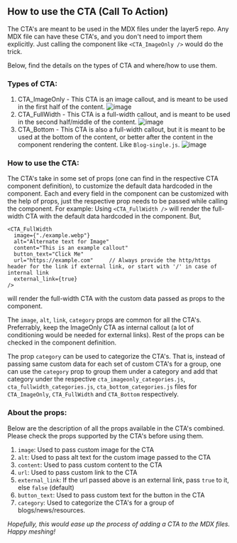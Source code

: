 ## How to use the CTA (Call To Action)

The CTA's are meant to be used in the MDX files under the layer5 repo.
Any MDX file can have these CTA's, and you don't need to import them explicitly.
Just calling the component like `<CTA_ImageOnly />` would do the trick.

Below, find the details on the types of CTA and where/how to use them.

### Types of CTA:

1. CTA_ImageOnly - This CTA is an image callout, and is meant to be used in the first half of the content.
![image](https://github.com/meshery/meshery/assets/74408634/c5f4c35e-3de4-4ae5-b255-9b406cdc4748)
2. CTA_FullWidth - This CTA is a full-width callout, and is meant to be used in the second half/middle of the content.
![image](https://github.com/meshery/meshery/assets/74408634/a89f6711-18b8-4497-ba80-605a8d2aae0a)
3. CTA_Bottom - This CTA is also a full-width callout, but it is meant to be used at the bottom of the content, or better after the content
    in the component rendering the content. Like `Blog-single.js`.
![image](https://github.com/meshery/meshery/assets/74408634/9209455b-0d4f-42e0-b665-70ff8a93e3e0)

### How to use the CTA:

The CTA's take in some set of props (one can find in the respective CTA component definition), to customize the default 
data hardcoded in the component. Each and every field in the component can be customized with the help of props, just the 
respective prop needs to be passed while calling the component.
For example:
Using `<CTA_FullWidth />` will render the full-width CTA with the default data hardcoded in the component.
But,
```
<CTA_FullWidth 
  image={"./example.webp"}
  alt="Alternate text for Image"
  content="This is an example callout"
  button_text="Click Me"
  url="https://example.com"     // Always provide the http/https header for the link if external link, or start with '/' in case of internal link
  external_link={true}
/>
```
will render the full-width CTA with the custom data passed as props to the component.

The `image`, `alt`, `link`, `category` props are common for all the CTA's. Preferrably, keep the ImageOnly CTA as internal callout (a lot of conditioning would be needed for external links). Rest of the props can be checked in the component definition.

The prop `category` can be used to categorize the CTA's. That is, instead of passing same custom data for each set of custom CTA's for a group, one can use
the `category` prop to group them under a category and add that category under the respective `cta_imageonly_categories.js`, `cta_fullwidth_categories.js`, 
`cta_bottom_categories.js` files for `CTA_ImageOnly`, `CTA_FullWidth` and `CTA_Bottom` respectively.

### About the props:

Below are the description of all the props available in the CTA's combined. Please check the props supported by the CTA's before using them.

1. `image`: Used to pass custom image for the CTA
2. `alt`: Used to pass alt text for the custom image passed to the CTA
3. `content`: Used to pass custom content to the CTA
4. `url`: Used to pass custom link to the CTA
5. `external_link`: If the url passed above is an external link, pass `true` to it, else `false` (default)
6. `button_text`: Used to pass custom text for the button in the CTA
7. `category`: Used to categorize the CTA's for a group of blogs/news/resources.


_Hopefully, this would ease up the process of adding a CTA to the MDX files. Happy meshing!_